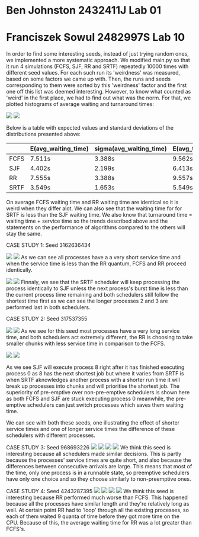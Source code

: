 # Ben Johnston 2432411J Lab 01
# Franciszek Sowul 2482997S Lab 10

In order to find some interesting seeds, instead of just trying random ones, we implemented a more systematic approach. We modified main.py so that it run 4 simulations (FCFS, SJF, RR and SRTF) repeatedly 10000 times with different seed values. For each such run its 'weirdness' was measured, based on some factors we came up with. Then, the runs and seeds corresponding to them were sorted by this 'weirdness' factor and the first one off this list was deemed interesting. However, to know what counted as 'weird' in the first place, we had to find out what was the norm. For that, we plotted histograms of average waiting and turnaround times: 

![](avg_waiting_time.png)
![](avg_turnaround_time.png)

Below is a table with expected values and standard deviations of the distributions presented above:

|      | E(avg_waiting_time) | sigma(avg_waiting_time) | E(avg_turnaround_time) | sigma(avg_turnaround_time) |
|------|---------------------|-------------------------|------------------------|----------------------------|
| FCFS | 7.511s              | 3.388s                  | 9.562s                 | 3.943s                     |
| SJF  | 4.402s              | 2.199s                  | 6.413s                 | 2.721s                     |
| RR   | 7.555s              | 3.388s                  | 9.557s                 | 3.934s                     |
| SRTF | 3.549s              | 1.653s                  | 5.549s                 | 2.211s                     |

On average FCFS waiting time and RR waiting time are identical so it is weird when they differ alot. We can also see that the waiting time for for SRTF is less than the SJF waiting time. We also know that turnaround time = waiting time + service time so the trends described above and the statements on the performance of algorithms compared to the others will stay the same.

CASE STUDY 1: Seed 3162636434

![](316fcfs.png)
![](316rr.png)
As we can see all processes have a a very short service time and when the service time is less than the RR quantum, FCFS and RR proceed identically.

![](316sjf.png)
![](316srtf.png)
Finnaly, we see that the SRTF scheduler will keep processing the process identically to SJF unless the next process's burst time is less than the current process time remaining and both schedulers still follow the shortest time first as we can see the longer processes 2 and 3 are performed last in both schedulers.

CASE STUDY 2: Seed 317537355

![](317fcfs.png)
![](317rr.png)
As we see for this seed most processes have a very long service time, and both schedulers act extremely different, the RR is choosing to take smaller chunks with less service time in comparison to the FCFS.

![](317sjf.png)
![](317srtf.png)

As we see SJF will execute process 8 right after it has finished executing process 0 as 8 has the next shortest job but where it varies from SRTF is when SRTF aknowledges another process with a shorter run time it will break up processes into chunks and will prioritise the shortest job. The superiority of pre-emptive over non-pre-emptive schedulers is shown here as both FCFS and SJF are stuck executing process 0 meanwhile, the pre-emptive schedulers can just switch processes which saves them waiting time.

We can see with both these seeds, one illustrating the effect of shorter service times and one of longer service times the difference of these schedulers with different processes.

CASE STUDY 3: Seed 968693226
![](FCFS_968693226.png)
![](RR_968693226.png)
![](SJF_968693226.png)
![](SRTF_968693226.png)
We think this seed is interesting because all schedulers made similar decisions. This is partly because the processes' service times are quite short, and also because the differences between consecutive arrivals are large. This means that most of the time, only one process is in a runnable state, so preemptive schedulers have only one choice and so they choose similarly to non-preemptive ones.

CASE STUDY 4: Seed 4243287395
![](424fcfs.png)
![](424rr.png)
![](424sjf.png)
![](424srtf.png)
We think this seed is interesting because RR performed much worse than FCFS. This happened because all the processes have similar length and they're relatively long as well. At certain point RR had to 'loop' through all the existing processes, so each of them waited 9 quanta of time before they got more time on the CPU. Because of this, the average waiting time for RR was a lot greater than FCFS's.
